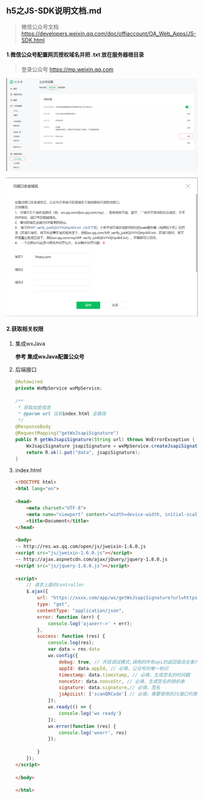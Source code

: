 ## h5之JS-SDK说明文档.md

> 微信公众号文档 https://developers.weixin.qq.com/doc/offiaccount/OA_Web_Apps/JS-SDK.html



#### 1.微信公众号配置网页授权域名并把 .txt 放在服务器根目录

> 登录公众号 https://mp.weixin.qq.com

![image-20231023110037035](../../../assets/image-20231023110037035.png)

![image-20231023110110570](../../../assets/image-20231023110110570.png)

#### 2.获取相关权限

1. 集成wxJava

   **参考 集成wxJava配置公众号**

2. 后端接口

   ```java
   @Autowired
   private WxMpService wxMpService;
   
   /**
    * 获取加密信息
    * @param url 当前index.html 全路径
    */
   @ResponseBody
   @RequestMapping("getWxJsapiSignature")
   public R getWxJsapiSignature(String url) throws WxErrorException {
       WxJsapiSignature jsapiSignature = wxMpService.createJsapiSignature(url);
       return R.ok().put("data", jsapiSignature);
   }
   ```

3. index.html

   ```html
   <!DOCTYPE html>
   <html lang="en">
   
   <head>
       <meta charset="UTF-8">
       <meta name="viewport" content="width=device-width, initial-scale=1.0">
       <title>Document</title>
   </head>
   
   <body>
   -- http://res.wx.qq.com/open/js/jweixin-1.6.0.js
   <script src="js/jweixin-1.6.0.js"></script>
   -- http://ajax.aspnetcdn.com/ajax/jQuery/jquery-1.8.0.js
   <script src="js/jquery-1.8.0.js"></script>
   
   <script>
       // 请求上面的controller
       $.ajax({
           url: "https://xxxx.com/app/wx/getWxJsapiSignature?url=https://xxxx.com/wx/index.html",
           type: "get",
           contentType: "application/json",
           error: function (err) {
               console.log('ajaxerr->' + err);
           },
           success: function (res) {
               console.log(res);
               var data = res.data
               wx.config({
                   debug: true, // 开启调试模式,调用的所有api的返回值会在客户端alert出来，若要查看传入的参数，可以在pc端打开，参数信息会通过log打出，仅在pc端时才会打印。
                   appId: data.appId, // 必填，公众号的唯一标识
                   timestamp: data.timestamp, // 必填，生成签名的时间戳
                   nonceStr: data.nonceStr, // 必填，生成签名的随机串
                   signature: data.signature,// 必填，签名
                   jsApiList: ['scanQRCode'] // 必填，需要使用的JS接口列表
               });
               wx.ready(() => {
                   console.log('wx ready')
               });
               wx.error(function (res) {
                   console.log('wxerr', res)
               });
   
           }
       });
   </script>
   
   </body>
   
   </html>
   ```

   